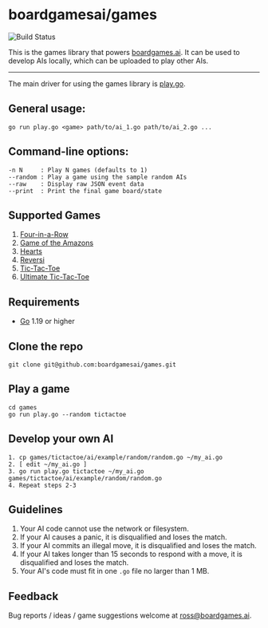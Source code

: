 # boardgamesai/games

![Build Status](https://travis-ci.com/boardgamesai/games.svg?branch=master)

This is the games library that powers [boardgames.ai](https://boardgames.ai). It can be used to develop AIs locally, which can be uploaded to play other AIs.

---

The main driver for using the games library is [play.go](https://github.com/boardgamesai/games/blob/master/play.go).

## General usage:
```
go run play.go <game> path/to/ai_1.go path/to/ai_2.go ...
```

## Command-line options:
```
-n N     : Play N games (defaults to 1)
--random : Play a game using the sample random AIs
--raw    : Display raw JSON event data
--print  : Print the final game board/state
```

## Supported Games
1. [Four-in-a-Row](fourinarow)
1. [Game of the Amazons](amazons)
1. [Hearts](hearts)
1. [Reversi](reversi)
1. [Tic-Tac-Toe](tictactoe)
1. [Ultimate Tic-Tac-Toe](ulttictactoe)

## Requirements
* [Go](https://go.dev) 1.19 or higher

## Clone the repo
```
git clone git@github.com:boardgamesai/games.git
```

## Play a game
```
cd games
go run play.go --random tictactoe
```

## Develop your own AI
```
1. cp games/tictactoe/ai/example/random/random.go ~/my_ai.go
2. [ edit ~/my_ai.go ]
3. go run play.go tictactoe ~/my_ai.go games/tictactoe/ai/example/random/random.go
4. Repeat steps 2-3
```

## Guidelines
1. Your AI code cannot use the network or filesystem.
1. If your AI causes a panic, it is disqualified and loses the match.
1. If your AI commits an illegal move, it is disqualified and loses the match.
1. If your AI takes longer than 15 seconds to respond with a move, it is disqualified and loses the match.
1. Your AI's code must fit in one `.go` file no larger than 1 MB.

## Feedback
Bug reports / ideas / game suggestions welcome at ross@boardgames.ai.